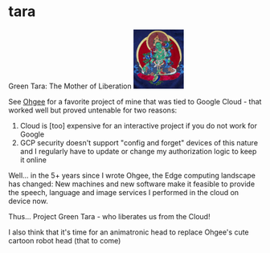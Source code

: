 # tara

Green Tara: The Mother of Liberation <img src="img/Green-Tara.jpg" width=100px alt="The Goddess">


See [Ohgee](https://www.github.com/raygeeknyc/ohgee) for a favorite project of mine that was tied to Google Cloud - that worked well but proved untenable for two reasons:
1) Cloud is [too] expensive for an interactive project if you do not work for Google
2) GCP security doesn't support "config and forget" devices of this nature and I regularly have to update or change my authorization logic to keep it online

Well... in the 5+ years since I wrote Ohgee, the Edge computing landscape has changed: New machines and new software make it feasible to provide the speech, language and image services I performed in the cloud on device now.

Thus... Project Green Tara - who liberates us from the Cloud!

I also think that it's time for an animatronic head to replace Ohgee's cute cartoon robot head
(that to come)
